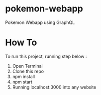 # pokemon-webapp
Pokemon Webapp using GraphQL

# How To
To run this project, running step below :
1. Open Terminal
2. Clone this repo
3. npm install
4. npm start
5. Running localhost:3000 into any website
